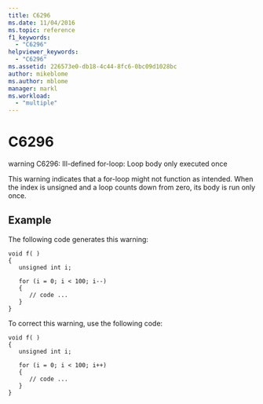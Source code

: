 ```yaml
---
title: C6296
ms.date: 11/04/2016
ms.topic: reference
f1_keywords:
  - "C6296"
helpviewer_keywords:
  - "C6296"
ms.assetid: 226573e0-db18-4c44-8fc6-0bc09d1028bc
author: mikeblome
ms.author: mblome
manager: markl
ms.workload:
  - "multiple"
---
```

# C6296
warning C6296: Ill-defined for-loop: Loop body only executed once

 This warning indicates that a for-loop might not function as intended. When the index is unsigned and a loop counts down from zero, its body is run only once.

## Example
 The following code generates this warning:

```
void f( )
{
   unsigned int i;

   for (i = 0; i < 100; i--)
   {
      // code ...
   }
}
```

 To correct this warning, use the following code:

```
void f( )
{
   unsigned int i;

   for (i = 0; i < 100; i++)
   {
      // code ...
   }
}
```